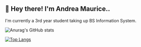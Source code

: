 ## :wave: Hey there! I'm Andrea Maurice..

I'm currently a 3rd year student taking up BS Information System.


![Anurag's GitHub stats](https://github-readme-stats.vercel.app/api?username=AndreaMaurice&show_icons=true&theme=tokyonight)

[![Top Langs](https://github-readme-stats.vercel.app/api/top-langs/?username=AndreaMaurice&layout=compact&theme=tokyonight)](https://github.com/anuraghazra/github-readme-stats)






<!--
**AndreaMaurice/AndreaMaurice** is a ✨ _special_ ✨ repository because its `README.md` (this file) appears on your GitHub profile.

Here are some ideas to get you started:

- 🔭 I’m currently working on ...
- 🌱 I’m currently learning ...
- 👯 I’m looking to collaborate on ...
- 🤔 I’m looking for help with ...
- 💬 Ask me about ...
- 📫 How to reach me: ...
- 😄 Pronouns: ...
- ⚡ Fun fact: ...
-->
